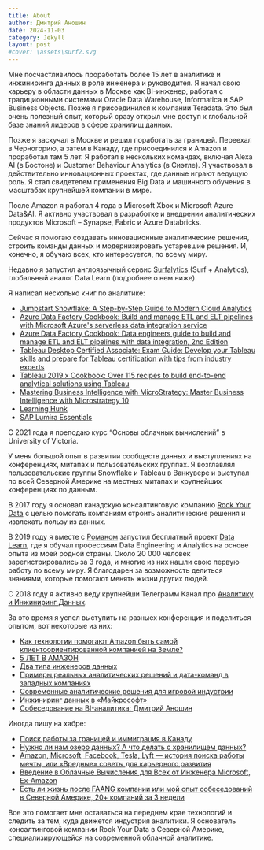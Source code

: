 ```yaml
---
title: About 
author: Дмитрий Аношин
date: 2024-11-03
category: Jekyll
layout: post
#cover: \assets\surf2.svg
---
```


Мне посчастливилось проработать более 15 лет в аналитике и инжиниринга данных в роле инженера и руководитея. Я начал свою карьеру в области данных в Москве как BI-инженер, работая с традиционными системами Oracle Data Warehouse, Informatica и SAP Business Objects. Позже я присоединился к компании Teradata. Это был очень полезный опыт, который сразу открыл мне доступ к глобальной базе знаний лидеров в сфере хранилищ данных.

Позже я заскучал в Москве и решил поработать за границей. Переехал в Черногорию, а затем  в Канаду, где присоединился к Amazon и проработал там 5 лет. Я работал в нескольких командах, включая Alexa AI (в Бостоне) и Customer Behaviour Analytics (в Сиэтле). Я участвовал в действительно инновационных проектах, где данные играют ведущую роль. Я стал свидетелем применения Big Data и машинного обучения в масштабах крупнейшей компании в мире. 

После Amazon я работал 4 года в Microsoft Xbox и Microsoft Azure Data&AI. Я активно участвовал в разработке и внедрении аналитических продуктов Microsoft – Synapse, Fabric и Azure Databricks. 

Сейчас я помогаю создавать инновационные аналитические решения, строить команды данных и модернизировать устаревшие решения. И, конечно, я обучаю всех, кто интересуется, по всему миру. 

Недавно я запустил англоязычный сервис [Surfalytics](surfalytics.com) (Surf + Analytics), глобальный аналог Data Learn (подробнее о нем ниже).

Я написал несколько книг по аналитике:

- [Jumpstart Snowflake: A Step-by-Step Guide to Modern Cloud Analytics](https://www.amazon.com/Jumpstart-Snowflake-Step-Step-Analytics/dp/1484253272/ref=sr_1_1?crid=38JGF0SM61I5E&keywords=dmitry+anoshin&qid=1692685268&sprefix=dmitry+anoshin%2Caps%2C153&sr=8-1)
- [Azure Data Factory Cookbook: Build and manage ETL and ELT pipelines with Microsoft Azure's serverless data integration service](https://www.amazon.com/Azure-Data-Factory-Cookbook-integration/dp/1800565291/ref=sr_1_2?crid=38JGF0SM61I5E&keywords=dmitry+anoshin&qid=1692685311&sprefix=dmitry+anoshin%2Caps%2C153&sr=8-2)
- [Azure Data Factory Cookbook: Data engineers guide to build and manage ETL and ELT pipelines with data integration, 2nd Edition](https://www.amazon.com/Azure-Data-Factory-Cookbook-integration-ebook/dp/B0CD7ZHC3M/ref=sr_1_8?crid=38JGF0SM61I5E&keywords=dmitry+anoshin&qid=1692685311&sprefix=dmitry+anoshin%2Caps%2C153&sr=8-8)
- [Tableau Desktop Certified Associate: Exam Guide: Develop your Tableau skills and prepare for Tableau certification with tips from industry experts](https://www.amazon.com/Tableau-Desktop-Certified-Associate-certification/dp/1838984135/ref=sr_1_4?crid=38JGF0SM61I5E&keywords=dmitry+anoshin&qid=1692685311&sprefix=dmitry+anoshin%2Caps%2C153&sr=8-4)
- [Tableau 2019.x Cookbook: Over 115 recipes to build end-to-end analytical solutions using Tableau](https://www.amazon.com/Tableau-2019-x-Cookbook-end-end-ebook/dp/B07KSXD69Z/ref=sr_1_5?crid=38JGF0SM61I5E&keywords=dmitry+anoshin&qid=1692685311&sprefix=dmitry+anoshin%2Caps%2C153&sr=8-5)
- [Mastering Business Intelligence with MicroStrategy: Master Business Intelligence with Microstrategy 10](https://www.amazon.com/Mastering-Business-Intelligence-MicroStrategy-Anoshin-ebook/dp/B01DPR2EL2/ref=sr_1_3?crid=38JGF0SM61I5E&keywords=dmitry+anoshin&qid=1692685311&sprefix=dmitry+anoshin%2Caps%2C153&sr=8-3)
- [Learning Hunk](https://www.amazon.com/Learning-Hunk-Dmitry-Anoshin-ebook/dp/B010DY80MM/ref=sr_1_7?crid=38JGF0SM61I5E&keywords=dmitry+anoshin&qid=1692685311&sprefix=dmitry+anoshin%2Caps%2C153&sr=8-7)
- [SAP Lumira Essentials](https://www.amazon.com/SAP-Lumira-Essentials-Dmitry-Anoshin-ebook/dp/B014WIPC58/ref=sr_1_6?crid=38JGF0SM61I5E&keywords=dmitry+anoshin&qid=1692685311&sprefix=dmitry+anoshin%2Caps%2C153&sr=8-6)

С 2021 года я преподаю курс “Основы облачных вычислений” в University of Victoria.

У меня большой опыт в развитии сообществ данных и выступлениях на конференциях, митапах и пользовательских группах. Я возглавлял пользовательские группы Snowflake и Tableau в Ванкувере и выступал по всей Северной Америке на местных митапах и крупнейших конференциях по данным. 

В 2017 году я основал канадскую консалтинговую компанию [Rock Your Data](http://rockyourdata.cloud/) с целью помогать компаниям строить аналитические решения и извлекать пользу из данных. 

<!-- ![Выступаю в Mail.ru](/assets/presentation.jpeg "Выступаю в Mail.ru") -->

В 2019 году я вместе с [Романом]((https://www.linkedin.com/in/roman-ponomarev-620abbb1/) ) запустил бесплатный проект [Data Learn](https://datalearn.ru), где я обучал профессиям Data Engineering и Analytics на основе опыта из моей родной страны. Около 20 000 человек зарегистрировались за 3 года, и многие из них нашли свою первую работу по всему миру. Я благодарен за возможность делиться знаниями, которые помогают менять жизни других людей.

С 2018 году я активно веду крупнейши Телеграмм Канал про [Аналитику и Инжиниринг Данных](https://t.me/rockyourdata).

За это время я успел выступить на разныех конференция и поделиться опытом, вот некоторые из них:

- [Как технологии помогают Amazon быть самой клиентоориентированной компанией на Земле?](https://youtu.be/qhiZaQl_kbA)
- [5 ЛЕТ В АМАЗОН](https://youtu.be/1lUhmSPdIJs)
- [Два типа инженеров данных](https://youtu.be/3OwMq341zQs)
- [Примеры реальных аналитических решений и дата-команд в западных компаниях](https://youtu.be/OSn7IWhw0_s?feature=shared)
- [Современные аналитические решения для игровой индустрии](https://www.youtube.com/watch?v=tcTIQoo0I7Y)
- [Инжиниринг данных в «Майкрософт»](https://youtu.be/DrNUePy0gcY?feature=shared)
- [Собеседование на BI-аналитика: Дмитрий Аношин](https://youtu.be/5cZMy4t2Leo?feature=shared)

Иногда пишу на хабре:
- [Поиск работы за границей и иммиграция в Канаду](https://habr.com/ru/post/498988/)
- [Нужно ли нам озеро данных? А что делать с хранилищем данных?](https://habr.com/ru/post/485180/)
- [Amazon, Microsoft, Facebook, Tesla, Lyft — история поиска работы мечты, или «Вредные» советы для карьерного развития](https://habr.com/ru/post/552294/)
- [Введение в Облачные Вычисления для Всех от Инженера Microsoft, Ex-Amazon](https://habr.com/ru/post/585064/)
- [Есть ли жизнь после FAANG компании или мой опыт собеседований в Северной Америке, 20+ компаний за 3 недели](https://habr.com/ru/post/585144/)

Все это помогает мне оставаться на переднем крае технологий и следить за тем, куда движется индустрия аналитики. Я основатель консалтинговой компании Rock Your Data в Северной Америке, специализирующейся на современной облачной аналитике.

